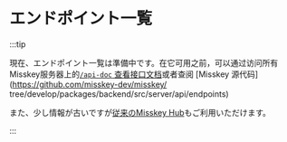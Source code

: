 # エンドポイント一覧

:::tip

現在、エンドポイント一覧は準備中です。在它可用之前，可以通过访问所有Misskey服务器上的[`/api-doc` 查看接口文档](x-mi-web://api-doc)或者查阅 [Misskey 源代码](https://github.com/misskey-dev/misskey/ tree/develop/packages/backend/src/server/api/endpoints)

また、少し情報が古いですが[従来のMisskey Hub](https://legacy.misskey-hub.net/docs/api/endpoints.html)もご利用いただけます。

:::
